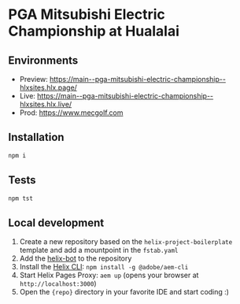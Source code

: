 # PGA Mitsubishi Electric Championship at Hualalai

## Environments
- Preview: https://main--pga-mitsubishi-electric-championship--hlxsites.hlx.page/
- Live: https://main--pga-mitsubishi-electric-championship--hlxsites.hlx.live/
- Prod: https://www.mecgolf.com

## Installation

```sh
npm i
```

## Tests

```sh
npm tst
```

## Local development

1. Create a new repository based on the `helix-project-boilerplate` template and add a mountpoint in the `fstab.yaml`
1. Add the [helix-bot](https://github.com/apps/helix-bot) to the repository
1. Install the [Helix CLI](https://github.com/adobe/helix-cli): `npm install -g @adobe/aem-cli`
1. Start Helix Pages Proxy: `aem up` (opens your browser at `http://localhost:3000`)
1. Open the `{repo}` directory in your favorite IDE and start coding :)

